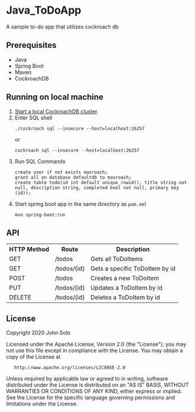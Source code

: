 # Java_ToDoApp
A sample to-do app that utilizes cockroach db

## Prerequisites 
- Java
- Spring Boot
- Maven 
- CockroachDB

## Running on local machine 
1. [Start a local CockroachDB cluster](https://www.cockroachlabs.com/docs/v20.1/start-a-local-cluster).
2. Enter SQL shell
   ```
   ./cockroach sql --insecure --host=localhost:26257
   ```
   or 
   ```
   cockroach sql --insecure --host=localhost:26257
   ```
3. Run SQL Commands
   ```
   create user if not exists maxroach;
   grant all on database defaultdb to maxroach;
   create table todo(id int default unique_rowid(), title string not null, description string, completed bool not null, primary key (id));
   ```
4. Start spring boot app in the same directory as ```pom.xml```
   ```
   mvn spring-boot:run
   ```
   
## API
<table>
  <tr>
    <th>HTTP Method</th>
    <th>Route</th>
    <th>Description</th>
  </tr>
  <tr>
    <td>GET</td>
    <td>/todos</td>
    <td>Gets all ToDoItems </td>
  </tr>
  <tr>
    <td>GET</td>
    <td>/todos/{id}<id></td>
    <td>Gets a specific ToDoItem by id </td>
  </tr>
  <tr>
    <td>POST</td>
    <td>/todos</td>
    <td>Creates a new ToDoItem</td>
  </tr>
  <tr>
    <td>PUT</td>
    <td>/todos/{id}</td>
    <td>Updates a ToDoItem by id</td>
  </tr>
  <tr>
    <td>DELETE</td>
    <td>/todos/{id}</td>
    <td>Deletes a ToDoItem by id</td>
  </tr>
</table>
   
## License

   Copyright 2020 John Solo

   Licensed under the Apache License, Version 2.0 (the "License");
   you may not use this file except in compliance with the License.
   You may obtain a copy of the License at

       http://www.apache.org/licenses/LICENSE-2.0

   Unless required by applicable law or agreed to in writing, software
   distributed under the License is distributed on an "AS IS" BASIS,
   WITHOUT WARRANTIES OR CONDITIONS OF ANY KIND, either express or implied.
   See the License for the specific language governing permissions and
   limitations under the License.


